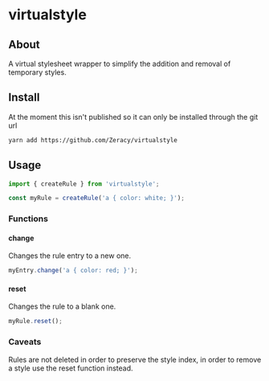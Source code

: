 # virtualstyle

## About
A virtual stylesheet wrapper to simplify the addition and removal of
 temporary styles.

## Install
At the moment this isn't published so it can only be installed through the git url
```bash
yarn add https://github.com/Zeracy/virtualstyle
```

## Usage

```js
import { createRule } from 'virtualstyle';

const myRule = createRule('a { color: white; }');
```
### Functions

#### change
Changes the rule entry to a new one.

```js
myEntry.change('a { color: red; }');
```

#### reset
Changes the rule to a blank one.

```js
myRule.reset();
```

### Caveats
Rules are not deleted in order to preserve the style index, in order to remove a style use the reset function instead.
